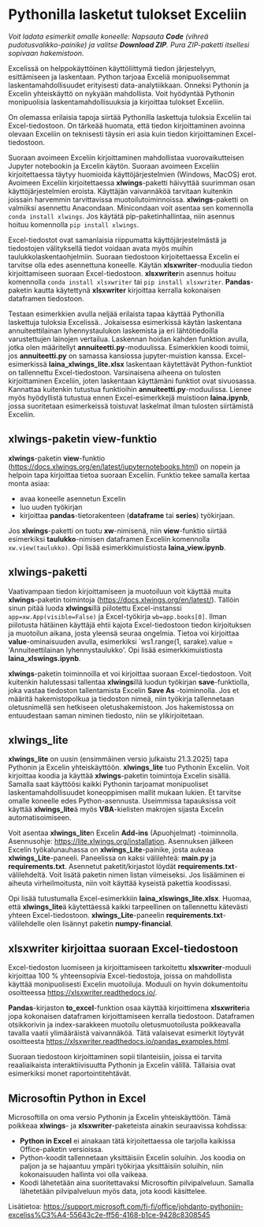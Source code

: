 # Pythonilla lasketut tulokset Exceliin

*Voit ladata esimerkit omalle koneelle: Napsauta **Code** (vihreä pudotusvalikko-painike) ja valitse **Download ZIP**. Pura ZIP-paketti itsellesi sopivaan hakemistoon.*

Excelissä on helppokäyttöinen käyttöliittymä tiedon järjestelyyn, esittämiseen ja laskentaan. Python tarjoaa Exceliä monipuolisemmat laskentamahdollisuudet erityisesti data-analytiikkaan. Onneksi Pythonin ja Excelin yhteiskäyttö on nykyään mahdollista. Voit hyödyntää Pythonin monipuolisia laskentamahdollisuuksia ja kirjoittaa tulokset Exceliin.

On olemassa erilaisia tapoja siirtää Pythonilla laskettuja tuloksia Exceliin tai Excel-tiedostoon. On tärkeää huomata, että tiedon kirjoittaminen avoinna olevaan Exceliin on teknisesti täysin eri asia kuin tiedon kirjoittaminen Excel-tiedostoon. 

Suoraan avoimeen Exceliin kirjoittaminen mahdollistaa vuorovaikutteisen Jupyter notebookin ja Excelin käytön. Suoraan avoimeen Exceliin kirjoitettaessa täytyy huomioida käyttöjärjestelmien (Windows, MacOS) erot. Avoimeen Exceliin kirjoitettaessa **xlwings**-paketti häivyttää suurimman osan käyttöjärjestelmien eroista. Käyttäjän vaivannäköä tarvitaan kuitenkin joissain harvemmin tarvittavissa muotoilutoiminnoissa. **xlwings**-paketti on valmiiksi asennettu Anacondaan. Minicondaan voit asentaa sen komennolla `conda install xlwings`. Jos käytätä pip-paketinhallintaa, niin asennus hoituu komennolla `pip install xlwings`.

Excel-tiedostot ovat samanlaisia riippumatta käyttöjärjestelmästä ja tiedostojen välityksellä tiedot voidaan avata myös muihin taulukkolaskentaohjelmiin. Suoraan tiedostoon kirjoitettaessa Excelin ei tarvitse olla edes asennettuna koneelle. Käytän **xlsxwriter**-moduulia tiedon kirjoittamiseen suoraan Excel-tiedostoon. **xlsxwriter**in asennus hoituu komennolla `conda install xlsxwriter` tai `pip install xlsxwriter`. **Pandas**-paketin kautta käytettynä **xlsxwriter** kirjoittaa kerralla kokonaisen dataframen tiedostoon.

Testaan esimerkkien avulla neljää erilaista tapaa käyttää Pythonilla laskettuja tuloksia Excelissä.. Jokaisessa esimerkissä käytän laskentana annuiteettilainan lyhennystaulukon laskemista ja eri lähtötiedoilla varustettujen lainojen vertailua. Laskennan hoidan kahden funktion avulla, jotka olen määritellyt **annuiteetti.py**-moduulissa. Esimerkkien koodi toimii, jos **annuiteetti.py** on samassa kansiossa jupyter-muistion kanssa. Excel-esimerkissä **laina_xlwings_lite.xlsx** laskentaan käytettävät Python-funktiot on tallennettu Excel-tiedostoon. Varsinaisena aiheena on tulosten kirjoittaminen Exceliin, joten laskentaan käyttämäni funktiot ovat sivuosassa. Kannattaa kuitenkin tutustua funktioihin **annuiteetti.py**-moduulissa. Lienee myös hyödyllistä tutustua ennen Excel-esimerkkejä muistioon **laina.ipynb**, jossa suoritetaan esimerkeissä toistuvat laskelmat ilman tulosten siirtämistä Exceliin.

## xlwings-paketin view-funktio

**xlwings**-paketin **view**-funktio (https://docs.xlwings.org/en/latest/jupyternotebooks.html) on nopein ja helpoin tapa kirjoittaa tietoa suoraan Exceliin. Funktio tekee samalla kertaa monta asiaa: 
- avaa koneelle asennetun Excelin
- luo uuden työkirjan
- kirjoittaa **pandas**-tietorakenteen (**dataframe** tai **series**) työkirjaan.

Jos **xlwings**-paketti on tuotu **xw**-nimisenä, niin **view**-funktio siirtää esimerkiksi **taulukko**-nimisen dataframen Exceliin komennolla `xw.view(taulukko)`. Opi lisää esimerkkimuistiosta **laina_view.ipynb**.

## xlwings-paketti

Vaativampaan tiedon kirjoittamiseen ja muotoiluun voit käyttää muita **xlwings**-paketin toimintoja (https://docs.xlwings.org/en/latest/). Tällöin sinun pitää luoda **xlwings**illä piilotettu Excel-instanssi `app=xw.App(visible=False)` ja Excel-työkirja `wb=app.books[0]`. Ilman piilotusta hätäinen käyttäjä ehtii kajota Excel-tiedostoon tiedon kirjoituksen ja muotoilun aikana, josta yleensä seuraa ongelmia. Tietoa voi kirjoittaa **value**-ominaisuuden avulla, esimerkiksi `ws1.range(1, sarake).value = 'Annuiteettilainan lyhennystaulukko'. Opi lisää esimerkkimuistiosta **laina_xlswings.ipynb**.

**xlwings**-paketin toiminnoilla et voi kirjoittaa suoraan Excel-tiedostoon. Voit kuitenkin halutessasi tallentaa **xlwings**illä luodun työkirjan **save**-funktiolla, joka vastaa tiedoston tallentamista Excelin **Save As** -toiminnolla. Jos et määritä hakemistopolkua ja tiedoston nimeä, niin työkirja tallennetaan oletusnimellä sen hetkiseen oletushakemistoon. Jos hakemistossa on entuudestaan saman niminen tiedosto, niin se ylikirjoitetaan.

## xlwings_lite

**xlwings_lite** on uusin (ensimmäinen versio julkaistu 21.3.2025) tapa Pythonin ja Excelin yhteiskäyttöön. **xlwings_lite** tuo Pythonin Exceliin. Voit kirjoittaa koodia ja käyttää **xlwings**-paketin toimintoja Excelin sisällä. Samalla saat käyttöösi kaikki Pythonin tarjoamat monipuoliset laskentamahdollisuudet koneoppimisen mallit mukaan lukien. Et tarvitse omalle koneelle edes Python-asennusta. Useimmissa tapauksissa voit käyttää **xlwings_lite**ä myös **VBA**-kielisten makrojen sijasta Excelin automatisoimiseen. 

Voit asentaa **xlwings_lite**n Excelin **Add-ins** (Apuohjelmat) -toiminnolla. Asennusohje: https://lite.xlwings.org/installation. Asennuksen jälkeen Excelin työkalunauhassa on **xlwings_Lite**-painike, josta aukeaa **xlwings_Lite**-paneeli. Paneelissa on kaksi välilehteä: **main.py** ja **requirements.txt**. Asennetut paketit/kirjastot löydät **requirements.txt**-välilehdeltä. Voit lisätä paketin nimen listan viimeiseksi. Jos lisääminen ei aiheuta virheilmoitusta, niin voit käyttää kyseistä pakettia koodissasi. 

Opi lisää tutustumalla Excel-esimerkkiin **laina_xlswings_lite.xlsx**. Huomaa, että **xlwings_lite**ä käytettäessä kaikki tarpeellinen on tallennettu kätevästi yhteen Excel-tiedostoon. **xlwings_Lite**-paneelin **requirements.txt**-välilehdelle olen lisännyt paketin **numpy-financial**.

## xlsxwriter kirjoittaa suoraan Excel-tiedostoon

Excel-tiedoston luomiseen ja kirjoittamiseen tarkoitettu **xlsxwriter**-moduuli kirjoittaa 100 % yhteensopivia Excel-tiedostoja, joissa on mahdollista käyttää monipuolisesti Excelin muotoiluja. Moduuli on hyvin dokumentoitu osoitteessa https://xlsxwriter.readthedocs.io/.

**Pandas**-kirjaston **to_excel**-funktion osaa käyttää kirjoittimena **xlsxwriter**ia jopa kokonaisen dataframen kirjoittamiseen kerralla tiedostoon. Dataframen otsikkorivin ja index-sarakkeen muotoilu oletusmuotoilusta poikkeavalla tavalla vaatii ylimääräistä vaivannäköä. Tätä valaisevat esimerkit löytyvät osoitteesta https://xlsxwriter.readthedocs.io/pandas_examples.html. 

Suoraan tiedostoon kirjoittaminen sopii tilanteisiin, joissa ei tarvita reaaliaikaista interaktiivisuutta Pythonin ja Excelin välillä. Tällaisia ovat esimerkiksi monet raportointitehtävät.

## Microsoftin Python in Excel

Microsoftilla on oma versio Pythonin ja Excelin yhteiskäyttöön. Tämä poikkeaa **xlwings**- ja **xlsxwriter**-paketeista ainakin seuraavissa kohdissa:
- **Python in Excel** ei ainakaan tätä kirjoitettaessa ole tarjolla kaikissa Office-paketin versioissa.
- Python-koodit tallennetaan yksittäisiin Excelin soluihin. Jos koodia on paljon ja se hajaantuu ympäri työkirjaa yksittäisiin soluihin, niin kokonaisuuden hallinta voi olla vaikeaa.
- Koodi lähetetään aina suoritettavaksi Microsoftin pilvipalveluun. Samalla lähetetään pilvipalveluun myös data, jota koodi käsittelee.

Lisätietoa: https://support.microsoft.com/fi-fi/office/johdanto-pythoniin-exceliss%C3%A4-55643c2e-ff56-4168-b1ce-9428c8308545















